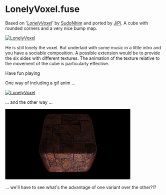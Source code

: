 # LonelyVoxel.fuse

Based on '_[LonelyVoxel](https://www.shadertoy.com/view/Mslczn)_' by [SudoNhim](https://www.shadertoy.com/user/SudoNhim) and ported by [JiPi](../Profiles/JiPi.md). A cube with rounded corners and a very nice bump map.

[![LonelyVoxel](https://user-images.githubusercontent.com/78935215/108084988-2211ab80-7075-11eb-911d-b24996b84a65.PNG)](https://github.com/nmbr73/Shadertoys/blob/main/ObjektShader/LonelyVoxel.md)

He is still lonely the voxel. But underlaid with some music in a little intro and you have a sociable composition. A possible extension would be to provide the six sides with different textures. The animation of the texture relative to the movement of the cube is particularly effective.

Have fun playing

One way of including a gif anim ...

[![LonelyVoxel](https://user-images.githubusercontent.com/78935215/108086263-79fce200-7076-11eb-9c63-10d09ef78965.gif)](https://www.shadertoy.com/embed/Mslczn?gui=true&t=10&paused=true&muted=false)

... and the other way ...

![LonelyVoxel](LonelyVoxel.gif "LonelyVoxel.fuse")

... we'll have to see what's the advantage of one variant over the other?!?